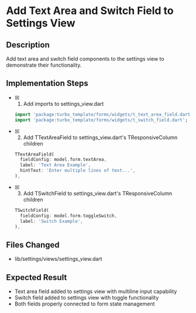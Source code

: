 # Add Text Area and Switch Field to Settings View

## Description
Add text area and switch field components to the settings view to demonstrate their functionality.

## Implementation Steps

- [x] 1. Add imports to settings_view.dart
  ```dart
  import 'package:turbo_template/forms/widgets/t_text_area_field.dart';
  import 'package:turbo_template/forms/widgets/t_switch_field.dart';
  ```

- [x] 2. Add TTextAreaField to settings_view.dart's TResponsiveColumn children
  ```dart
  TTextAreaField(
    fieldConfig: model.form.textArea,
    label: 'Text Area Example',
    hintText: 'Enter multiple lines of text...',
  ),
  ```

- [x] 3. Add TSwitchField to settings_view.dart's TResponsiveColumn children
  ```dart
  TSwitchField(
    fieldConfig: model.form.toggleSwitch,
    label: 'Switch Example',
  ),
  ```

## Files Changed
- lib/settings/views/settings_view.dart

## Expected Result
- Text area field added to settings view with multiline input capability
- Switch field added to settings view with toggle functionality
- Both fields properly connected to form state management 